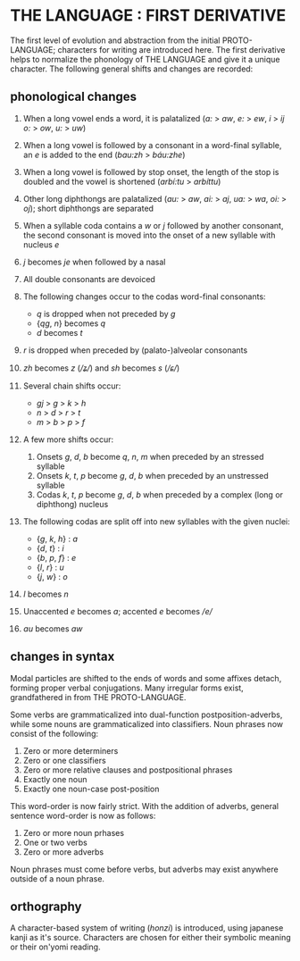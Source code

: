 # THE LANGUAGE : FIRST DERIVATIVE

The first level of evolution and abstraction from the initial PROTO-LANGUAGE; characters for writing are introduced here. The first derivative helps to normalize the phonology of THE LANGUAGE and give it a unique character. The following general shifts and changes are recorded:

## phonological changes

1.  When a long vowel ends a word, it is palatalized (<i>a:</i> > <i>aw</i>, <i>e:</i> > <i>ew</i>, <i>i</i> > <i>ij</i> <i>o:</i> > <i>ow</i>, <i>u:</i> > <i>uw</i>)

2.  When a long vowel is followed by a consonant in a word-final syllable, an <i>e</i> is added to the end (<i>bau:zh</i> > <i>báu:zhe</i>)

3.  When a long vowel is followed by stop onset, the length of the stop is doubled and the vowel is shortened (<i>arbí:tu</i> > <i>arbíttu</i>)

4.  Other long diphthongs are palatalized (<i>au:</i> > <i>aw</i>, <i>ai:</i> > <i>aj</i>, <i>ua:</i> > <i>wa</i>, <i>oi:</i> > <i>oj</i>); short diphthongs are separated

5.  When a syllable coda contains a <i>w</i> or <i>j</i> followed by another consonant, the second consonant is moved into the onset of a new syllable with nucleus <i>e</i>

6.  <i>j</i> becomes <i>je</i> when followed by a nasal

7.  All double consonants are devoiced

8.  The following changes occur to the codas word-final consonants:

    * <i>q</i> is dropped when not preceded by <i>g</i>
    * {<i>qg</i>, <i>n</i>} becomes <i>q</i>
    * <i>d</i> becomes <i>t</i>

9.  <i>r</i> is dropped when preceded by (palato-)alveolar consonants

10. <i>zh</i> becomes <i>z</i> (<i>/ʑ/</i>) and <i>sh</i> becomes <i>s</i> (<i>/ɕ/</i>)

11. Several chain shifts occur:

    * <i>gj</i> > <i>g</i> > <i>k</i> > <i>h</i>
    * <i>n</i> > <i>d</i> > <i>r</i> > <i>t</i>
    * <i>m</i> > <i>b</i> > <i>p</i> > <i>f</i>

12. A few more shifts occur:

    1. Onsets <i>g</i>, <i>d</i>, <i>b</i> become <i>q</i>, <i>n</i>, <i>m</i> when preceded by an stressed syllable
    2. Onsets <i>k</i>, <i>t</i>, <i>p</i> become <i>g</i>, <i>d</i>, <i>b</i> when preceded by an unstressed syllable
    3. Codas <i>k</i>, <i>t</i>, <i>p</i> become <i>g</i>, <i>d</i>, <i>b</i> when preceded by a complex (long or diphthong) nucleus

13. The following codas are split off into new syllables with the given nuclei:

    * {<i>g</i>, <i>k</i>, <i>h</i>} : <i>a</i>
    * {<i>d</i>, <i>t</i>} : <i>i</i>
    * {<i>b</i>, <i>p</i>, <i>f</i>} : <i>e</i>
    * {<i>l</i>, <i>r</i>} : <i>u</i>
    * {<i>j</i>, <i>w</i>} : <i>o</i>

14. <i>l</i> becomes <i>n</i>

15. Unaccented <i>e</i> becomes <i>a</i>; accented <i>e</i> becomes <i>/e/</i>

16. <i>au</i> becomes <i>aw</i>

## changes in syntax

Modal particles are shifted to the ends of words and some affixes detach, forming proper verbal conjugations. Many irregular forms exist, grandfathered in from THE PROTO-LANGUAGE.

Some verbs are grammaticalized into dual-function postposition-adverbs, while some nouns are grammaticalized into classifiers. Noun phrases now consist of the following:

1. Zero or more determiners
2. Zero or one classifiers
3. Zero or more relative clauses and postpositional phrases
4. Exactly one noun
5. Exactly one noun-case post-position

This word-order is now fairly strict. With the addition of adverbs, general sentence word-order is now as follows:

1. Zero or more noun prhases
2. One or two verbs
3. Zero or more adverbs

Noun phrases must come before verbs, but adverbs may exist anywhere outside of a noun phrase.

## orthography

A character-based system of writing (<i lang="qdi">honzi</i>) is introduced, using japanese kanji as it's source. Characters are chosen for either their symbolic meaning or their on'yomi reading.

